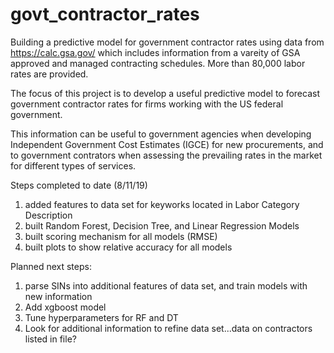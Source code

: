 # govt_contractor_rates
Building a predictive model for government contractor rates using data from https://calc.gsa.gov/ which includes information from a vareity of GSA approved and managed contracting schedules.  More than 80,000 labor rates are provided. 

The focus of this project is to develop a useful predictive model to forecast government contractor rates for firms working with the US federal government.

This information can be useful to government agencies when developing Independent Government Cost Estimates (IGCE) for new procurements, and to government contrators when assessing the prevailing rates in the market for different types of services. 

Steps completed to date (8/11/19)
1.  added features to data set for keyworks located in Labor Category Description
2.  built Random Forest, Decision Tree, and Linear Regression Models
3.  built scoring mechanism for all models (RMSE)
4.  built plots to show relative accuracy for all models

Planned next steps:
1.  parse SINs into additional features of data set, and train models with new information
2.  Add xgboost model
3.  Tune hyperparameters for RF and DT
4.  Look for additional information to refine data set...data on contractors listed in file?

